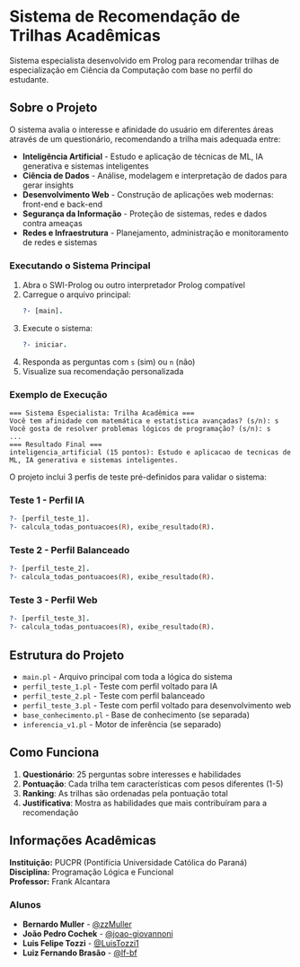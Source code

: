 # Sistema de Recomendação de Trilhas Acadêmicas

Sistema especialista desenvolvido em Prolog para recomendar trilhas de especialização em Ciência da Computação com base no perfil do estudante.

## Sobre o Projeto

O sistema avalia o interesse e afinidade do usuário em diferentes áreas através de um questionário, recomendando a trilha mais adequada entre:

- **Inteligência Artificial** - Estudo e aplicação de técnicas de ML, IA generativa e sistemas inteligentes
- **Ciência de Dados** - Análise, modelagem e interpretação de dados para gerar insights
- **Desenvolvimento Web** - Construção de aplicações web modernas: front-end e back-end
- **Segurança da Informação** - Proteção de sistemas, redes e dados contra ameaças
- **Redes e Infraestrutura** - Planejamento, administração e monitoramento de redes e sistemas


### Executando o Sistema Principal

1. Abra o SWI-Prolog ou outro interpretador Prolog compatível
2. Carregue o arquivo principal:
   ```prolog
   ?- [main].
   ```
3. Execute o sistema:
   ```prolog
   ?- iniciar.
   ```
4. Responda as perguntas com `s` (sim) ou `n` (não)
5. Visualize sua recomendação personalizada

### Exemplo de Execução
```
=== Sistema Especialista: Trilha Acadêmica ===
Você tem afinidade com matemática e estatística avançadas? (s/n): s
Você gosta de resolver problemas lógicos de programação? (s/n): s
...
=== Resultado Final ===
inteligencia_artificial (15 pontos): Estudo e aplicacao de tecnicas de ML, IA generativa e sistemas inteligentes.
```

O projeto inclui 3 perfis de teste pré-definidos para validar o sistema:

### Teste 1 - Perfil IA
```prolog
?- [perfil_teste_1].
?- calcula_todas_pontuacoes(R), exibe_resultado(R).
```

### Teste 2 - Perfil Balanceado
```prolog
?- [perfil_teste_2].
?- calcula_todas_pontuacoes(R), exibe_resultado(R).
```

### Teste 3 - Perfil Web
```prolog
?- [perfil_teste_3].
?- calcula_todas_pontuacoes(R), exibe_resultado(R).
```

## Estrutura do Projeto

- `main.pl` - Arquivo principal com toda a lógica do sistema
- `perfil_teste_1.pl` - Teste com perfil voltado para IA
- `perfil_teste_2.pl` - Teste com perfil balanceado
- `perfil_teste_3.pl` - Teste com perfil voltado para desenvolvimento web
- `base_conhecimento.pl` - Base de conhecimento (se separada)
- `inferencia_v1.pl` - Motor de inferência (se separado)

## Como Funciona

1. **Questionário**: 25 perguntas sobre interesses e habilidades
2. **Pontuação**: Cada trilha tem características com pesos diferentes (1-5)
3. **Ranking**: As trilhas são ordenadas pela pontuação total
4. **Justificativa**: Mostra as habilidades que mais contribuíram para a recomendação

## Informações Acadêmicas

**Instituição:** PUCPR (Pontifícia Universidade Católica do Paraná)  
**Disciplina:** Programação Lógica e Funcional  
**Professor:** Frank Alcantara  

### Alunos

- **Bernardo Muller** - [@zzMuller](https://github.com/zzMuller)
- **João Pedro Cochek** - [@joao-giovannoni](https://github.com/joao-giovannoni)
- **Luis Felipe Tozzi** - [@LuisTozzi1](https://github.com/LuisTozzi1)
- **Luiz Fernando Brasão** - [@lf-bf](https://github.com/lf-bf)

